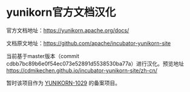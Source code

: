 # yunikorn官方文档汉化

官方文档地址：<https://yunikorn.apache.org/docs/>

文档原文地址：<https://github.com/apache/incubator-yunikorn-site>

当前基于master版本（commit cdbb7bc89b6e0f54ec073e52891d5538530ba77a）进行汉化。预览地址 <https://cdmikechen.github.io/incubator-yunikorn-site/zh-cn/>

暂时该项目作为 [YUNIKORN-1029](https://issues.apache.org/jira/browse/YUNIKORN-1029) 的备案项目。
